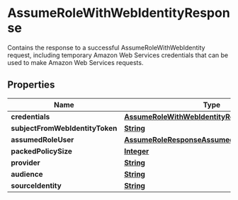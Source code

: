 

# AssumeRoleWithWebIdentityResponse

Contains the response to a successful <a>AssumeRoleWithWebIdentity</a> request, including temporary Amazon Web Services credentials that can be used to make Amazon Web Services requests. 

## Properties

| Name | Type | Description | Notes |
|------------ | ------------- | ------------- | -------------|
|**credentials** | [**AssumeRoleWithWebIdentityResponseCredentials**](AssumeRoleWithWebIdentityResponseCredentials.md) |  |  [optional] |
|**subjectFromWebIdentityToken** | [**String**](String.md) |  |  [optional] |
|**assumedRoleUser** | [**AssumeRoleResponseAssumedRoleUser**](AssumeRoleResponseAssumedRoleUser.md) |  |  [optional] |
|**packedPolicySize** | [**Integer**](Integer.md) |  |  [optional] |
|**provider** | [**String**](String.md) |  |  [optional] |
|**audience** | [**String**](String.md) |  |  [optional] |
|**sourceIdentity** | [**String**](String.md) |  |  [optional] |




